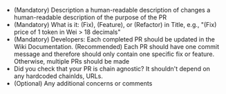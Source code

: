 - (Mandatory) Description
   a human-readable description of changes
   a human-readable description of the purpose of the PR
- (Mandatory) What is it: (Fix), (Feature), or (Refactor) in Title, e.g., "(Fix) price of 1 token in Wei > 18 decimals"
- (Mandatory) Developers: Each completed PR should be updated in the Wiki Documentation.
(Recommended) Each PR should have one commit message and therefore should only contain one specific fix or feature. Otherwise, multiple PRs should be made
- Did you check that your PR is chain agnostic? It shouldn't depend on any hardcoded chainIds, URLs.
- (Optional) Any additional concerns or comments